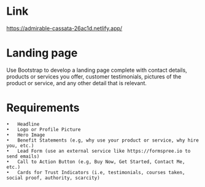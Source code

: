 # Link

https://admirable-cassata-26ac1d.netlify.app/

# Landing page

Use Bootstrap to develop a landing page complete with contact details, products or services you offer, customer testimonials, 
pictures of the product or service, and any other detail that is relevant.

# Requirements

    •	Headline
    •	Logo or Profile Picture
    •	Hero Image
    •	Benefit Statements (e.g, why use your product or service, why hire you, etc.)
    •	Lead Form (use an external service like https://formspree.io to send emails)
    •	Call to Action Button (e.g, Buy Now, Get Started, Contact Me, etc.)
    •	Cards for Trust Indicators (i.e, testimonials, courses taken, social proof, authority, scarcity)
